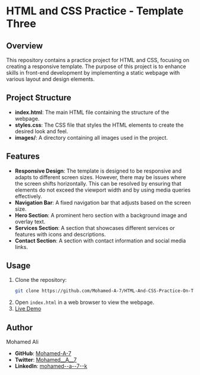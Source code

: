 # HTML and CSS Practice - Template Three

## Overview

This repository contains a practice project for HTML and CSS, focusing on creating a responsive template. The purpose of this project is to enhance skills in front-end development by implementing a static webpage with various layout and design elements.

## Project Structure

- **index.html**: The main HTML file containing the structure of the webpage.
- **styles.css**: The CSS file that styles the HTML elements to create the desired look and feel.
- **images/**: A directory containing all images used in the project.

## Features

- **Responsive Design**: The template is designed to be responsive and adapts to different screen sizes. However, there may be issues where the screen shifts horizontally. This can be resolved by ensuring that elements do not exceed the viewport width and by using media queries effectively.
- **Navigation Bar**: A fixed navigation bar that adjusts based on the screen size.
- **Hero Section**: A prominent hero section with a background image and overlay text.
- **Services Section**: A section that showcases different services or features with icons and descriptions.
- **Contact Section**: A section with contact information and social media links.

## Usage

1. Clone the repository:
    ```bash
    git clone https://github.com/Mohamed-A-7/HTML-And-CSS-Practice-On-Template-Three.git
    ```
2. Open `index.html` in a web browser to view the webpage.
3. [Live Demo](https://mohamed-a-7.github.io/HTML-And-CSS-Practice-On-Template-Three/)

## Author

Mohamed Ali

- **GitHub**: [Mohamed-A-7](https://github.com/Mohamed-A-7)
- **Twitter**: [Mohamed__A__7](https://x.com/Mohamed__A__7)
- **LinkedIn**: [mohamed--a--7--k](https://www.linkedin.com/in/mohamed-7-okasha/)